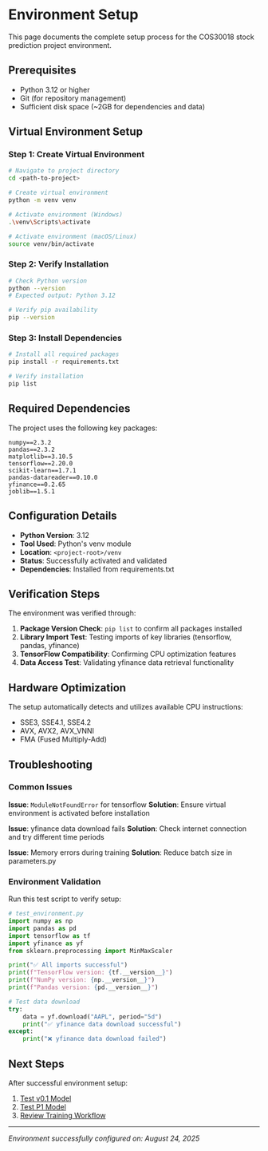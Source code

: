 # Environment Setup

This page documents the complete setup process for the COS30018 stock prediction project environment.

## Prerequisites

- Python 3.12 or higher
- Git (for repository management)
- Sufficient disk space (~2GB for dependencies and data)

## Virtual Environment Setup

### Step 1: Create Virtual Environment

```bash
# Navigate to project directory
cd <path-to-project>

# Create virtual environment
python -m venv venv

# Activate environment (Windows)
.\venv\Scripts\activate

# Activate environment (macOS/Linux)
source venv/bin/activate
```

### Step 2: Verify Installation

```bash
# Check Python version
python --version
# Expected output: Python 3.12

# Verify pip availability
pip --version
```

### Step 3: Install Dependencies

```bash
# Install all required packages
pip install -r requirements.txt

# Verify installation
pip list
```

## Required Dependencies

The project uses the following key packages:

```
numpy==2.3.2
pandas==2.3.2
matplotlib==3.10.5
tensorflow==2.20.0
scikit-learn==1.7.1
pandas-datareader==0.10.0
yfinance==0.2.65
joblib==1.5.1
```

## Configuration Details

- **Python Version**: 3.12
- **Tool Used**: Python's venv module
- **Location**: `<project-root>/venv`
- **Status**: Successfully activated and validated
- **Dependencies**: Installed from requirements.txt

## Verification Steps

The environment was verified through:

1. **Package Version Check**: `pip list` to confirm all packages installed
2. **Library Import Test**: Testing imports of key libraries (tensorflow, pandas, yfinance)
3. **TensorFlow Compatibility**: Confirming CPU optimization features
4. **Data Access Test**: Validating yfinance data retrieval functionality

## Hardware Optimization

The setup automatically detects and utilizes available CPU instructions:
- SSE3, SSE4.1, SSE4.2
- AVX, AVX2, AVX_VNNI
- FMA (Fused Multiply-Add)

## Troubleshooting

### Common Issues

**Issue**: `ModuleNotFoundError` for tensorflow
**Solution**: Ensure virtual environment is activated before installation

**Issue**: yfinance data download fails
**Solution**: Check internet connection and try different time periods

**Issue**: Memory errors during training
**Solution**: Reduce batch size in parameters.py

### Environment Validation

Run this test script to verify setup:

```python
# test_environment.py
import numpy as np
import pandas as pd
import tensorflow as tf
import yfinance as yf
from sklearn.preprocessing import MinMaxScaler

print("✅ All imports successful")
print(f"TensorFlow version: {tf.__version__}")
print(f"NumPy version: {np.__version__}")
print(f"Pandas version: {pd.__version__}")

# Test data download
try:
    data = yf.download("AAPL", period="5d")
    print("✅ yfinance data download successful")
except:
    print("❌ yfinance data download failed")
```

## Next Steps

After successful environment setup:

1. [Test v0.1 Model](v0.1-Model.md)
2. [Test P1 Model](P1-Model.md)
3. [Review Training Workflow](Training-Workflow.md)

---

*Environment successfully configured on: August 24, 2025*
